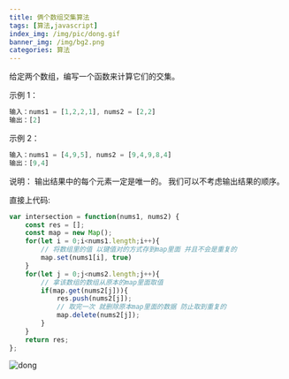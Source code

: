 ```yaml
---
title: 俩个数组交集算法
tags: [算法,javascript]
index_img: /img/pic/dong.gif
banner_img: /img/bg2.png
categories: 算法
---
```


给定两个数组，编写一个函数来计算它们的交集。

示例 1：

```js
输入：nums1 = [1,2,2,1], nums2 = [2,2]
输出：[2]
```

示例 2：

```js
输入：nums1 = [4,9,5], nums2 = [9,4,9,8,4]
输出：[9,4]
```

说明：
输出结果中的每个元素一定是唯一的。
我们可以不考虑输出结果的顺序。

直接上代码:

```js
var intersection = function(nums1, nums2) {
    const res = [];
    const map = new Map();
    for(let i = 0;i<nums1.length;i++){
        // 将数组里的值 以键值对的方式存到map里面 并且不会是重复的
        map.set(nums1[i], true)
    }
    for(let j = 0;j<nums2.length;j++){
        // 拿该数组的数组从原本的map里面取值
        if(map.get(nums2[j])){
            res.push(nums2[j]);
            // 取完一次 就删除原本map里面的数据 防止取到重复的
            map.delete(nums2[j]);
        }
    }
    return res;
};
```

![dong](/img/pic/dong.gif)
